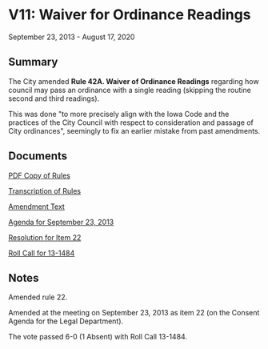 # V11: Waiver for Ordinance Readings

September 23, 2013 - August 17, 2020 

## Summary

The City amended **Rule 42A. Waiver of Ordinance Readings** 
regarding how council may pass an ordinance with a single reading
(skipping the routine second and third readings).

This was done
"to more precisely align with the Iowa Code and the practices of the City Council 
with respect to consideration and passage of City ordinances", 
seemingly to fix an earlier mistake from past amendments.

## Documents

[PDF Copy of Rules](assets/rules-archive/2013_09_23/copy.pdf)

[Transcription of Rules](#/view/rules-archive~2013_09_23~transcription)

[Amendment Text](#/view/rules-archive~2013_09_23~amendment)

[Agenda for September 23, 2013](assets/rules-archive/2013_09_23/agenda.pdf)

[Resolution for Item 22](assets/rules-archive/2013_09_23/resolution.pdf)

[Roll Call for 13-1484](assets/rules-archive/2013_09_23/roll_call.pdf)

## Notes

Amended rule 22.

Amended at the meeting on September 23, 2013 as item 22 (on the Consent Agenda for the Legal Department).

The vote passed 6-0 (1 Absent) with Roll Call 13-1484.

